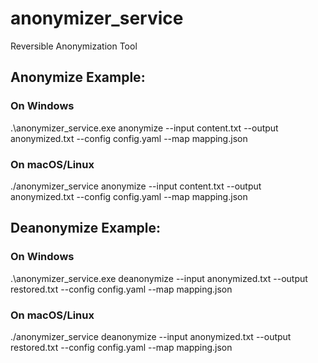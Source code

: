 # anonymizer_service
Reversible Anonymization Tool

## Anonymize Example:

      
### On Windows
.\anonymizer_service.exe anonymize --input content.txt --output anonymized.txt --config config.yaml --map mapping.json

### On macOS/Linux
./anonymizer_service anonymize --input content.txt --output anonymized.txt --config config.yaml --map mapping.json

    
## Deanonymize Example:

      
### On Windows
.\anonymizer_service.exe deanonymize --input anonymized.txt --output restored.txt --config config.yaml --map mapping.json

### On macOS/Linux
./anonymizer_service deanonymize --input anonymized.txt --output restored.txt --config config.yaml --map mapping.json

